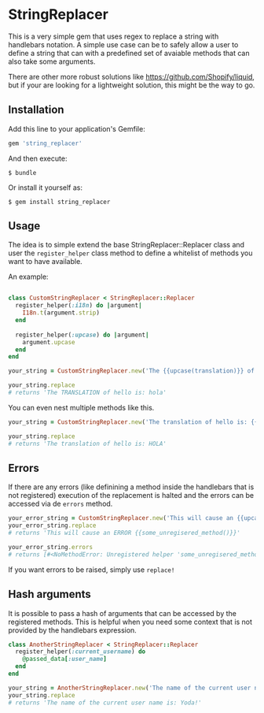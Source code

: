 # StringReplacer

This is a very simple gem that uses regex to replace a string with handlebars notation. A simple use case can be to safely allow a user to define a string that can with a predefined set of avaiable methods that can also take some arguments.

There are other more robust solutions like https://github.com/Shopify/liquid, but if your are looking for a lightweight solution, this might be the way to go.


## Installation

Add this line to your application's Gemfile:

```ruby
gem 'string_replacer'
```

And then execute:

    $ bundle

Or install it yourself as:

    $ gem install string_replacer

## Usage

The idea is to simple extend the base StringReplacer::Replacer class and user the `register_helper` class method to define a whitelist of methods you want to have available.

An example:
```ruby

class CustomStringReplacer < StringReplacer::Replacer
  register_helper(:i18n) do |argument|
    I18n.t(argument.strip)
  end
  
  register_helper(:upcase) do |argument|
    argument.upcase
  end
end

your_string = CustomStringReplacer.new('The {{upcase(translation)}} of hello is: {{i18n(hello)}}')

your_string.replace
# returns 'The TRANSLATION of hello is: hola'
```

You can even nest multiple methods like this.

```ruby
your_string = CustomStringReplacer.new('The translation of hello is: {{upcase(i18n(hello))}}')

your_string.replace
# returns 'The translation of hello is: HOLA'
```

## Errors
If there are any errors (like definining a method inside the handlebars that is not registered) execution of the
replacement is halted and the errors can be accessed via de `errors` method.

```ruby
your_error_string = CustomStringReplacer.new('This will cause an {{upcase(error)}} {{some_unregisered_method()}}')
your_error_string.replace
# returns 'This will cause an ERROR {{some_unregisered_method()}}'

your_error_string.errors
# returns [#<NoMethodError: Unregistered helper 'some_unregisered_method' while interpolating '{{some_unregisered_method()}}'>]
```

If you want errors to be raised, simply use `replace!`

## Hash arguments
It is possible to pass a hash of arguments that can be accessed by the registered methods. This is helpful when you need some context that is not provided
by the handlebars expression.

```ruby
class AnotherStringReplacer < StringReplacer::Replacer
  register_helper(:current_username) do
    @passed_data[:user_name]
  end
end

your_string = AnotherStringReplacer.new('The name of the current user name is: {{current_username()}}!', {user_name: 'Yoda'})
your_string.replace
# returns 'The name of the current user name is: Yoda!'
```



